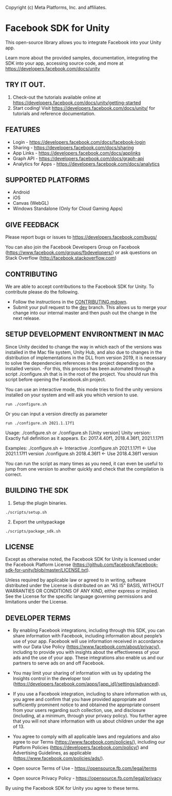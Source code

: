 Copyright (c) Meta Platforms, Inc. and affiliates.

Facebook SDK for Unity
========================

This open-source library allows you to integrate Facebook into your Unity app.

Learn more about the provided samples, documentation, integrating the SDK into your app, accessing source code, and more at https://developers.facebook.com/docs/unity

TRY IT OUT.
----------
1. Check-out the tutorials available online at https://developers.facebook.com/docs/unity/getting-started
2. Start coding! Visit https://developers.facebook.com/docs/unity/ for tutorials and reference documentation.

FEATURES
--------
* Login - https://developers.facebook.com/docs/facebook-login
* Sharing - https://developers.facebook.com/docs/sharing
* App Links - https://developers.facebook.com/docs/applinks
* Graph API - https://developers.facebook.com/docs/graph-api
* Analytics for Apps - https://developers.facebook.com/docs/analytics

SUPPORTED PLATFORMS
-------------------
* Android
* iOS
* Canvas (WebGL)
* Windows Standalone (Only for Cloud Gaming Apps)

GIVE FEEDBACK
-------------
Please report bugs or issues to https://developers.facebook.com/bugs/

You can also join the Facebook Developers Group on Facebook (https://www.facebook.com/groups/fbdevelopers/) or ask questions on Stack Overflow (http://facebook.stackoverflow.com)

CONTRIBUTING
-------------
We are able to accept contributions to the Facebook SDK for Unity. To contribute please do the following.
- Follow the instructions in the [CONTRIBUTING.mdown](https://github.com/facebook/facebook-sdk-for-unity/blob/master/CONTRIBUTING.mdown).
- Submit your pull request to the [dev](https://github.com/facebook/facebook-sdk-for-unity/tree/dev) branch. This allows us to merge your change into our internal master and then push out the change in the next release.

SETUP DEVELOPMENT ENVIRONTMENT IN MAC
-------------
Since Unity decided to change the way in which each of the versions was installed in the Mac file system, Unity Hub, and also due to changes in the distribution of implementations in the DLL from version 2019, it is necessary to solve the dependencies references in the project depending on the installed version.
-For this, this process has been automated through a script ./configure.sh that is in the root of the project. You should run this script before opening the Facebook.sln project.

You can use an interactive mode, this mode tries to find the unity versions installed on your system and will ask you which version to use.

```
run ./configure.sh
```
Or you can input a version directly as parameter

```
run ./configure.sh 2021.1.17f1
```

Usage:
./configure.sh
or
./configure.sh [Unity version]
Unity version: Exactly full definition as it appears. Ex: 2017.4.40f1, 2018.4.36f1, 2021.1.17f1

Examples:
./configure.sh                     <- Interactive
./configure.sh 2021.1.17f1         <- Use 2021.1.17f1 version
./configure.sh 2018.4.36f1         <- Use 2018.4.36f1 version

You can run the script as many times as you need, it can even be useful to jump from one version to another quickly and check that the compilation is correct.

BUILDING THE SDK
-------------
1. Setup the plugin binaries.
```
./scripts/setup.sh
```
2. Export the unitypackage
```
./scripts/package_sdk.sh
```

LICENSE
-------
Except as otherwise noted, the Facebook SDK for Unity is licensed under the Facebook Platform License (https://github.com/facebook/facebook-sdk-for-unity/blob/master/LICENSE.txt).

Unless required by applicable law or agreed to in writing, software distributed under the License is distributed on an "AS IS" BASIS, WITHOUT WARRANTIES OR CONDITIONS OF ANY KIND, either express or implied.  See the License for the specific language governing permissions and limitations under the License.

DEVELOPER TERMS
---------------

- By enabling Facebook integrations, including through this SDK, you can share information with Facebook, including information about people’s use of your app. Facebook will use information received in accordance with our Data Use Policy (https://www.facebook.com/about/privacy/), including to provide you with insights about the effectiveness of your ads and the use of your app.  These integrations also enable us and our partners to serve ads on and off Facebook.

- You may limit your sharing of information with us by updating the Insights control in the developer tool (https://developers.facebook.com/apps/[app_id]/settings/advanced).

- If you use a Facebook integration, including to share information with us, you agree and confirm that you have provided appropriate and sufficiently prominent notice to and obtained the appropriate consent from your users regarding such collection, use, and disclosure (including, at a minimum, through your privacy policy). You further agree that you will not share information with us about children under the age of 13.

- You agree to comply with all applicable laws and regulations and also agree to our Terms (https://www.facebook.com/policies/), including our Platform Policies (https://developers.facebook.com/policy/) and Advertising Guidelines, as applicable (https://www.facebook.com/policies/ads/).

- Open source Terms of Use - https://opensource.fb.com/legal/terms

- Open source Privacy Policy - https://opensource.fb.com/legal/privacy

By using the Facebook SDK for Unity you agree to these terms.
